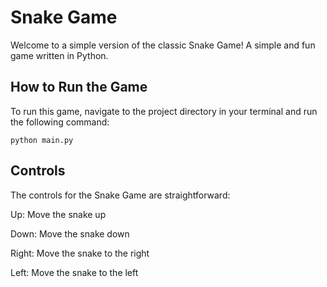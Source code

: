 # Snake Game

Welcome to a simple version of the classic Snake Game! A simple and fun game written in Python.

## How to Run the Game

To run this game, navigate to the project directory in your terminal and run the following command:

```
python main.py
```

## Controls
The controls for the Snake Game are straightforward:

Up: Move the snake up

Down: Move the snake down

Right: Move the snake to the right

Left: Move the snake to the left
